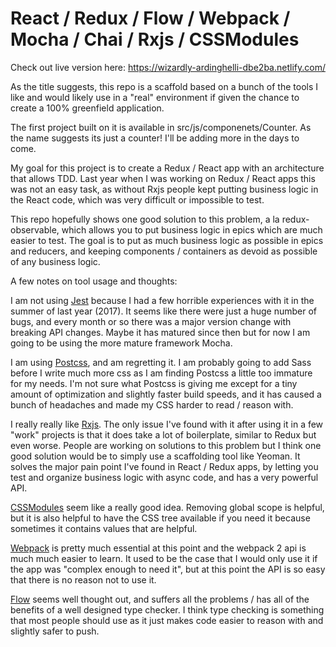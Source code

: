 # React / Redux / Flow / Webpack / Mocha / Chai / Rxjs / CSSModules

Check out live version here: https://wizardly-ardinghelli-dbe2ba.netlify.com/

As the title suggests, this repo is a scaffold based on a bunch of the tools I like and would likely use in a "real" environment if given the chance to create a 100% greenfield application.

The first project built on it is available in src/js/componenets/Counter. As the name suggests its just a counter! I'll be adding more in the days to come.

My goal for this project is to create a Redux / React app with an architecture that allows TDD. Last year when I was working on Redux / React apps this was not an easy task, as without Rxjs people kept putting business logic in the React code, which was very difficult or impossible to test.

This repo hopefully shows one good solution to this problem, a la redux-observable, which allows you to put business logic in epics which are much easier to test. The goal is to put as much business logic as possible in epics and reducers, and keeping components / containers as devoid as possible of any business logic.

A few notes on tool usage and thoughts:

I am not using [Jest](https://facebook.github.io/jest/) because I had a few horrible experiences with it in the summer of last year (2017). It seems like there were just a huge number of bugs, and every month or so there was a major version change with breaking API changes. Maybe it has matured since then but for now I am going to be using the more mature framework Mocha.

I am using [Postcss](https://github.com/postcss/postcss), and am regretting it. I am probably going to add Sass before I write much more css as I am finding Postcss a little too immature for my needs. I'm not sure what Postcss is giving me except for a tiny amount of optimization and slightly faster build speeds, and it has caused a bunch of headaches and made my CSS harder to read / reason with.

I really really like [Rxjs](http://reactivex.io/rxjs/). The only issue I've found with it after using it in a few "work" projects is that it does take a lot of boilerplate, similar to Redux but even worse. People are working on solutions to this problem but I think one good solution would be to simply use a scaffolding tool like Yeoman. It solves the major pain point I've found in React / Redux apps, by letting you test and organize business logic with async code, and has a very powerful API.

[CSSModules](https://github.com/css-modules/css-modules) seem like a really good idea. Removing global scope is helpful, but it is also helpful to have the CSS tree available if you need it because sometimes it contains values that are helpful.

[Webpack](https://webpack.js.org/) is pretty much essential at this point and the webpack 2 api is much much easier to learn. It used to be the case that I would only use it if the app was "complex enough to need it", but at this point the API is so easy that there is no reason not to use it.

[Flow](https://flow.org/en/) seems well thought out, and suffers all the problems / has all of the benefits of a well designed type checker. I think type checking is something that most people should use as it just makes code easier to reason with and slightly safer to push.
